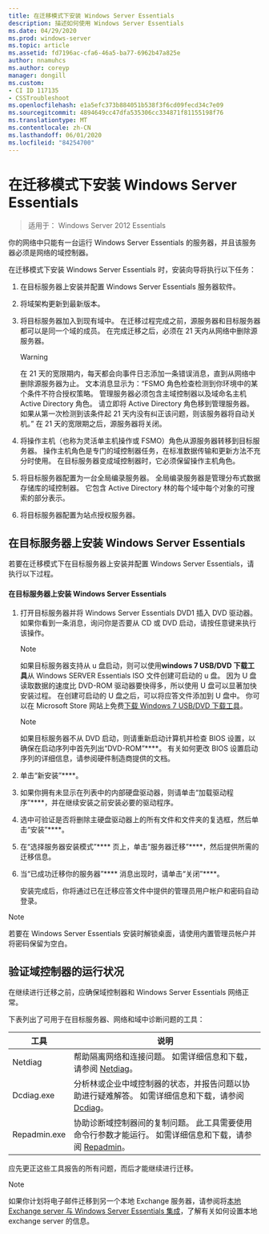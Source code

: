 ```yaml
---
title: 在迁移模式下安装 Windows Server Essentials
description: 描述如何使用 Windows Server Essentials
ms.date: 04/29/2020
ms.prod: windows-server
ms.topic: article
ms.assetid: fd7196ac-cfa6-46a5-ba77-6962b47a825e
author: nnamuhcs
ms.author: coreyp
manager: dongill
ms.custom:
- CI ID 117135
- CSSTroubleshoot
ms.openlocfilehash: e1a5efc373b884051b538f3f6cd09fecd34c7e09
ms.sourcegitcommit: 4894649cc47dfa535306cc334871f81155198f76
ms.translationtype: MT
ms.contentlocale: zh-CN
ms.lasthandoff: 06/01/2020
ms.locfileid: "84254700"
---
```

# <a name="install-windows-server-essentials-in-migration-mode"></a>在迁移模式下安装 Windows Server Essentials

> 适用于： Windows Server 2012 Essentials

你的网络中只能有一台运行 Windows Server Essentials 的服务器，并且该服务器必须是网络的域控制器。  
  
 在迁移模式下安装 Windows Server Essentials 时，安装向导将执行以下任务：  
  
1.  在目标服务器上安装并配置 Windows Server Essentials 服务器软件。  
  
2.  将域架构更新到最新版本。  
  
3.  将目标服务器加入到现有域中。 在迁移过程完成之前，源服务器和目标服务器都可以是同一个域的成员。 在完成迁移之后，必须在 21 天内从网络中删除源服务器。  
  
    > [!WARNING]
    >  在 21 天的宽限期内，每天都会向事件日志添加一条错误消息，直到从网络中删除源服务器为止。 文本消息显示为：“FSMO 角色检查检测到你环境中的某个条件不符合授权策略。 管理服务器必须包含主域控制器以及域命名主机 Active Directory 角色。 请立即将 Active Directory 角色移到管理服务器。 如果从第一次检测到该条件起 21 天内没有纠正该问题，则该服务器将自动关机。” 在 21 天的宽限期之后，源服务器将关闭。  
  
4.  将操作主机（也称为灵活单主机操作或 FSMO）角色从源服务器转移到目标服务器。 操作主机角色是专门的域控制器任务，在标准数据传输和更新方法不充分时使用。 在目标服务器变成域控制器时，它必须保留操作主机角色。  
  
5.  将目标服务器配置为一台全局编录服务器。 全局编录服务器是管理分布式数据存储库的域控制器。 它包含 Active Directory 林的每个域中每个对象的可搜索的部分表示。  
  
6.  将目标服务器配置为站点授权服务器。  
  
##  <a name="install-windows-server-essentials-on-the-destination-server"></a><a name="BKMK_Install"></a>在目标服务器上安装 Windows Server Essentials  
 若要在迁移模式下在目标服务器上安装并配置 Windows Server Essentials，请执行以下过程。  
  
#### <a name="to-install-windows-server-essentials-on-the-destination-server"></a>在目标服务器上安装 Windows Server Essentials  
  
1. 打开目标服务器并将 Windows Server Essentials DVD1 插入 DVD 驱动器。 如果你看到一条消息，询问你是否要从 CD 或 DVD 启动，请按任意键来执行该操作。  
  
   > [!NOTE]
   >  如果目标服务器支持从 u 盘启动，则可以使用**windows 7 USB/DVD 下载工具**从 Windows SERVER Essentials ISO 文件创建可启动的 u 盘。 因为 U 盘读取数据的速度比 DVD-ROM 驱动器要快得多，所以使用 U 盘可以显著加快安装过程。 在创建可启动的 U 盘之后，可以将应答文件添加到 U 盘中。 你可以在 Microsoft Store 网站上免费[下载 Windows 7 USB/DVD 下载工具](https://go.microsoft.com/fwlink/p/?LinkId=248282)。  
  
   > [!NOTE]
   >  如果目标服务器不从 DVD 启动，则请重新启动计算机并检查 BIOS 设置，以确保在启动序列中首先列出“DVD-ROM”****。 有关如何更改 BIOS 设置启动序列的详细信息，请参阅硬件制造商提供的文档。  
  
2. 单击“新安装”****。  
  
3. 如果你拥有未显示在列表中的内部硬盘驱动器，则请单击“加载驱动程序”****，并在继续安装之前安装必要的驱动程序。  
  
4. 选中可验证是否将删除主硬盘驱动器上的所有文件和文件夹的复选框，然后单击“安装”****。  
  
5. 在“选择服务器安装模式”**** 页上，单击“服务器迁移”****，然后提供所需的迁移信息。  
  
6. 当“已成功迁移你的服务器”**** 消息出现时，请单击“关闭”****。  
  
   安装完成后，你将通过已在迁移应答文件中提供的管理员用户帐户和密码自动登录。  
  
> [!NOTE]
>  若要在 Windows Server Essentials 安装时解锁桌面，请使用内置管理员帐户并将密码保留为空白。  
  
##  <a name="verify-the-health-of-the-domain-controller"></a><a name="BKMK_VerifyTheHealthOfDC"></a>验证域控制器的运行状况  
 在继续进行迁移之前，应确保域控制器和 Windows Server Essentials 网络正常。  
  
 下表列出了可用于在目标服务器、网络和域中诊断问题的工具：  
  
|工具|说明|  
|----------|-----------------|  
|Netdiag|帮助隔离网络和连接问题。 如需详细信息和下载，请参阅 [Netdiag](https://go.microsoft.com/fwlink/?LinkId=217388)。|  
|Dcdiag.exe|分析林或企业中域控制器的状态，并报告问题以协助进行疑难解答。 如需详细信息和下载，请参阅 [Dcdiag](https://go.microsoft.com/fwlink/?LinkId=217389)。|  
|Repadmin.exe|协助诊断域控制器间的复制问题。 此工具需要使用命令行参数才能运行。 如需详细信息和下载，请参阅 [Repadmin](https://go.microsoft.com/fwlink/?LinkId=217387)。|  
  
 应先更正这些工具报告的所有问题，而后才能继续进行迁移。  
  
> [!NOTE]
>  如果你计划将电子邮件迁移到另一个本地 Exchange 服务器，请参阅将[本地 Exchange server 与 Windows Server Essentials 集成](../manage/Integrate-an-On-Premises-Exchange-Server-with-Windows-Server-Essentials.md)，了解有关如何设置本地 exchange server 的信息。
